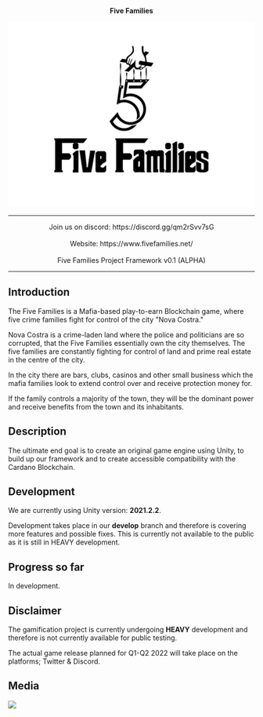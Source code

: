<div align="center">
   <b>Five Families</b>
</div>


![](https://raw.githubusercontent.com/FiveFamilies/FiveFamiliesPublic/main/Five%20Families%20Logo%20WhiteBG.jpg)
<hr/>


<div align="center">
Join us on discord: https://discord.gg/qm2rSvv7sG
</div>
<br />
<div align="center">
Website: https://www.fivefamilies.net/
</div>

<br />
<div align="center">
Five Families Project Framework v0.1 (ALPHA)
</div>
<hr/>

## Introduction

The Five Families is a Mafia-based play-to-earn Blockchain game, where five crime families fight for control of the city "Nova Costra."

Nova Costra is a crime-laden land where the police and politicians are so corrupted, that the Five Families essentially own the city themselves. The five families are constantly fighting for control of land and prime real estate in the centre of the city.

In the city there are bars, clubs, casinos and other small business which the mafia families look to extend control over and receive protection money for.

If the family controls a majority of the town, they will be the dominant power and receive benefits from the town and its inhabitants.

## Description

The ultimate end goal is to create an original game engine using Unity, to build up our framework and to create accessible compatibility with the Cardano Blockchain.

## Development

We are currently using Unity version: **2021.2.2**.

Development takes place in our **develop** branch and therefore is covering more features and possible fixes. This is currently not available to the public as it is still in HEAVY development.

## Progress so far

In development.

## Disclaimer

The gamification project is currently undergoing **HEAVY** development and therefore is not currently available for public testing.

The actual game release planned for Q1-Q2 2022 will take place on the platforms; Twitter & Discord.

## Media
![](https://raw.githubusercontent.com/FiveFamilies/readme/main/fivefamilies.png)

